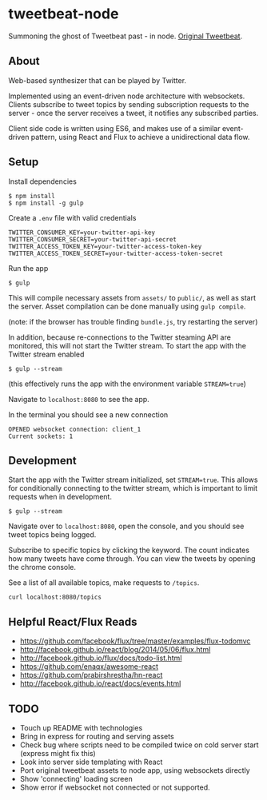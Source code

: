 # tweetbeat-node

Summoning the ghost of Tweetbeat past - in node. [Original Tweetbeat](https://github.com/TGOlson/tweetbeat.git).

## About

Web-based synthesizer that can be played by Twitter.

Implemented using an event-driven node architecture with websockets. Clients subscribe to tweet topics by sending subscription requests to the server - once the server receives a tweet, it notifies any subscribed parties.

Client side code is written using ES6, and makes use of a similar event-driven pattern, using React and Flux to achieve a unidirectional data flow.

## Setup

Install dependencies

```
$ npm install
$ npm install -g gulp
```

Create a `.env` file with valid credentials

```
TWITTER_CONSUMER_KEY=your-twitter-api-key
TWITTER_CONSUMER_SECRET=your-twitter-api-secret
TWITTER_ACCESS_TOKEN_KEY=your-twitter-access-token-key
TWITTER_ACCESS_TOKEN_SECRET=your-twitter-access-token-secret
```

Run the app

```
$ gulp
```

This will compile necessary assets from `assets/` to `public/`, as well as start the server. Asset compilation can be done manually using `gulp compile`.

(note: if the browser has trouble finding `bundle.js`, try restarting the server)

In addition, because re-connections to the Twitter steaming API are monitored, this will not start the Twitter stream. To start the app with the Twitter stream enabled

```
$ gulp --stream
```

(this effectively runs the app with the environment variable `STREAM=true`)

Navigate to `localhost:8080` to see the app.

In the terminal you should see a new connection

```
OPENED websocket connection: client_1
Current sockets: 1
```

## Development

Start the app with the Twitter stream initialized, set `STREAM=true`. This allows for conditionally connecting to the twitter stream, which is important to limit requests when in development.

```
$ gulp --stream
````

Navigate over to `localhost:8080`, open the console, and you should see tweet topics being logged.

Subscribe to specific topics by clicking the keyword. The count indicates how many tweets have come through. You can view the tweets by opening the chrome console.

See a list of all available topics, make requests to `/topics`.

```
curl localhost:8080/topics
````

## Helpful React/Flux Reads

* https://github.com/facebook/flux/tree/master/examples/flux-todomvc
* http://facebook.github.io/react/blog/2014/05/06/flux.html
* http://facebook.github.io/flux/docs/todo-list.html
* https://github.com/enaqx/awesome-react
* https://github.com/prabirshrestha/hn-react
* http://facebook.github.io/react/docs/events.html

## TODO
* Touch up README with technologies
* Bring in express for routing and serving assets
* Check bug where scripts need to be compiled twice on cold server start (express might fix this)
* Look into server side templating with React
* Port original tweetbeat assets to node app, using websockets directly
* Show 'connecting' loading screen
* Show error if websocket not connected or not supported.
